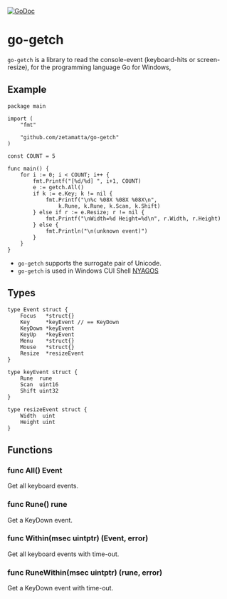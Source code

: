 [![GoDoc](https://godoc.org/github.com/zetamatta/go-getch?status.svg)](https://godoc.org/github.com/zetamatta/go-getch)

go-getch
=========

`go-getch` is a library to read the console-event 
(keyboard-hits or screen-resize),
for the programming language Go for Windows,

Example
-------

    package main

    import (
        "fmt"

        "github.com/zetamatta/go-getch"
    )

    const COUNT = 5

    func main() {
        for i := 0; i < COUNT; i++ {
            fmt.Printf("[%d/%d] ", i+1, COUNT)
            e := getch.All()
            if k := e.Key; k != nil {
                fmt.Printf("\n%c %08X %08X %08X\n",
                    k.Rune, k.Rune, k.Scan, k.Shift)
            } else if r := e.Resize; r != nil {
                fmt.Printf("\nWidth=%d Height=%d\n", r.Width, r.Height)
            } else {
                fmt.Println("\n(unknown event)")
            }
        }
    }

- `go-getch` supports the surrogate pair of Unicode.
- `go-getch` is used in Windows CUI Shell [NYAGOS](https://github.com/zetamatta/nyagos)

Types
-----

	type Event struct {
		Focus   *struct{}
		Key     *keyEvent // == KeyDown
		KeyDown *keyEvent
		KeyUp   *keyEvent
		Menu    *struct{}
		Mouse   *struct{}
		Resize  *resizeEvent
	}

	type keyEvent struct {
		Rune  rune
		Scan  uint16
		Shift uint32
	}

	type resizeEvent struct {
		Width  uint
		Height uint
	}

Functions
---------

### func All() Event

Get all keyboard events.

### func Rune() rune

Get a KeyDown event.

### func Within(msec uintptr) (Event, error)

Get all keyboard events with time-out.

### func RuneWithin(msec uintptr) (rune, error)

Get a KeyDown event with time-out.
